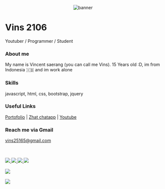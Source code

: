 <p align="center">
  <img src="https://cdn.discordapp.com/attachments/832129800914206722/877739488783241216/ezgif.com-gif-maker-1.gif" alt="banner">
  <h1>Vins 2106</h1>
  <p>Youtuber / Programmer / Student</p>    
</p>

<h3>About me</h3>
<p>My name is Vincent saerang (you can call me Vins). 15 Years old :D, im from Indonesia 🇮🇩 and im work alone</p>

<h3>Skills</h3>
javascript, html, css, bootstrap, jquery 

<h3>Useful Links</h3>
<a href="https://owner.beee.cf" target="_blank">Portofolio</a>
<span> | </span>
<a href="https://zhat.cf" target="_blank">Zhat chatapp</a>
<span> | </span>
<a href="https://youtube.com/c/Vins2106" target="_blank">Youtube</a>

<h3>Reach me via Gmail</h3>
<a href="vins25165@gmail.com">vins25165@gmail.com</a>

<p>
  <br>
  <br>
  <a href="https://github.com/Vins2106/Learn-discord.py">
  <img src="https://github-readme-stats.vercel.app/api/pin/?username=Vins2106&repo=Learn-discord.py&theme=radical">
  </a>
  <a href="https://github.com/Vins2106/Kiky">
  <img src="https://github-readme-stats.vercel.app/api/pin/?username=Vins2106&repo=Kiky&theme=radical">
  </a>  
  <a href="https://github.com/Bee3-Team/Bee3">
  <img src="https://github-readme-stats.vercel.app/api/pin/?username=Bee3-Team&repo=Bee3&theme=radical">
  </a>
  <a href="https://github.com/Vins2106/Discord-Bot">
  <img src="https://github-readme-stats.vercel.app/api/pin/?username=Vins2106&repo=Discord-Bot&theme=radical">
  </a>
  <br>
  <br>
  <img src="https://github-readme-stats.vercel.app/api?username=Vins2106&show_icons=true&theme=radical">
  <br>
  <br>
  <img src="https://github-readme-stats.vercel.app/api/top-langs/?username=Vins2106&theme=radical">
</p>
